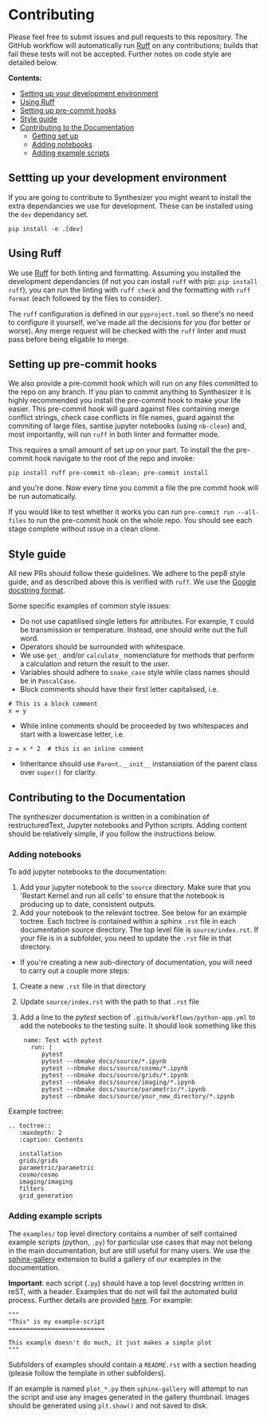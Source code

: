 # Contributing 

Please feel free to submit issues and pull requests to this repository. 
The GitHub workflow will automatically run [Ruff](https://github.com/astral-sh/ruff) on any contributions; builds that fail these tests will not be accepted. Further notes on code style are detailed below.

**Contents:**
- [Setting up your development environment](#setting-up-your-development-environment)
- [Using Ruff](#using-ruff)
- [Setting up pre-commit hooks](#setting-up-pre-commit-hooks)
- [Style guide](#style-guide)
- [Contributing to the Documentation](#contributing-to-the-documentation)
    - [Getting set up](#getting-set-up)
    - [Adding notebooks](#adding-notebooks)
    - [Adding example scripts](#adding-example-scripts)
    
## Settting up your development environment

If you are going to contribute to Synthesizer you might weant to install the extra dependancies we use for development. These can be installed using the `dev` dependancy set.

    pip install -e .[dev]
    
## Using Ruff

We use [Ruff](https://github.com/astral-sh/ruff) for both linting and formatting. Assuming you installed the development dependancies (if not you can install `ruff` with pip: `pip install ruff`), you can run the linting with `ruff check` and the formatting with `ruff format` (each followed by the files to consider).

The `ruff` configuration is defined in our `pyproject.toml` so there's no need to configure it yourself, we've made all the decisions for you (for better or worse). Any merge request will be checked with the `ruff` linter and must pass before being eligable to merge.

## Setting up pre-commit hooks

We also provide a pre-commit hook which will run on any files committed to the repo on any branch. If you plan to commit anything to Synthesizer it is highly recommended you install the pre-commit hook to make your life easier. This pre-commit hook will guard against files containing merge conflict strings, check case conflicts in file names, guard against the commiting of large files, santise jupyter notebooks (using `nb-clean`) and, most importantly, will run `ruff` in both linter and formatter mode.

This requires a small amount of set up on your part. To install the the pre-commit hook navigate to the root of the repo and invoke:
```
pip install ruff pre-commit nb-clean; pre-commit install
```

and you're done. Now every time you commit a file the pre commit hook will be run automatically.

If you would like to test whether it works you can run `pre-commit run --all-files` to run the pre-commit hook on the whole repo. You should see each stage complete without issue in a clean clone.


## Style guide
All new PRs should follow these guidelines. We adhere to the pep8 style guide, and as described above this is verified with `ruff`. We use the [Google docstring format](https://google.github.io/styleguide/pyguide.html#s3.8-comments-and-docstrings).

Some specific examples of common style issues:
- Do not use capatilised single letters for attributes. For example, `T` could be transmission or temperature. Instead, one should write out the full word.
- Operators should be surrounded with whitespace.
- We use `get_` and/or `calculate_` nomenclature for methods that perform a calculation and return the result to the user.
- Variables should adhere to `snake_case` style while class names should be in `PascalCase`.
- Block comments should have their first letter capitalised, i.e.
```
# This is a block comment
x = y
```
- While inline comments should be proceeded by two whitespaces and start with a lowercase letter, i.e.
```
z = x * 2  # this is an inline comment
```
- Inheritance should use `Parent.__init__` instansiation of the parent class over `super()` for clarity.

## Contributing to the Documentation
The synthesizer documentation is written in a combination of restructuredText, Jupyter notebooks and Python scripts. 
Adding content should be relatively simple, if you follow the instructions below.

### Adding notebooks
To add jupyter notebooks to the documentation:

1. Add your jupyter notebook to the `source` directory. Make sure that you 'Restart Kernel and run all cells' to ensure that the notebook is producing up to date, consistent outputs.
2. Add your notebook to the relevant toctree. See below for an example toctree. Each toctree is contained within a sphinx `.rst` file in each documentation source directory. The top level file is `source/index.rst`. If your file is in a subfolder, you need to update the `.rst` file in that directory.

- If you're creating a new sub-directory of documentation, you will need to carry out a couple more steps:
1. Create a new `.rst` file in that directory
2. Update `source/index.rst` with the path to that `.rst` file
3. Add a line to the *pytest* section of `.github/workflows/python-app.yml` to add the notebooks to the testing suite. It should look something like this
  
        name: Test with pytest
          run: |
             pytest
             pytest --nbmake docs/source/*.ipynb
             pytest --nbmake docs/source/cosmo/*.ipynb
             pytest --nbmake docs/source/grids/*.ipynb
             pytest --nbmake docs/source/imaging/*.ipynb
             pytest --nbmake docs/source/parametric/*.ipynb
             pytest --nbmake docs/source/your_new_directory/*.ipynb

Example toctree:

    .. toctree::
       :maxdepth: 2
       :caption: Contents
    
       installation
       grids/grids
       parametric/parametric
       cosmo/cosmo
       imaging/imaging
       filters
       grid_generation

### Adding example scripts

The `examples/` top level directory contains a number of self contained example scripts (python, `.py`) for particular use cases that may not belong in the main documentation, but are still useful for many users. We use the [sphinx-gallery](https://sphinx-gallery.github.io/stable/index.html) extension to build a gallery of our examples in the documentation.

**Important**: each script (`.py`) should have a top level docstring written in reST, with a header. Examples that do not will fail the automated build process. Further details are provided [here](https://sphinx-gallery.github.io/stable/syntax.html). For example:

    """
    "This" is my example-script
    ===========================

    This example doesn't do much, it just makes a simple plot
    """


Subfolders of examples should contain a `README.rst` with a section heading (please follow the template in other subfolders).

If an example is named `plot_*.py` then `sphinx-gallery` will attempt to run the script and use any images generated in the gallery thumbnail. Images should be generated using `plt.show()` and not saved to disk.
